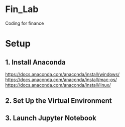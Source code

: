 # Fin_Lab
Coding for finance

# Setup

## 1. Install Anaconda
https://docs.anaconda.com/anaconda/install/windows/
https://docs.anaconda.com/anaconda/install/mac-os/
https://docs.anaconda.com/anaconda/install/linux/

## 2. Set Up the Virtual Environment

## 3. Launch Jupyter Notebook


